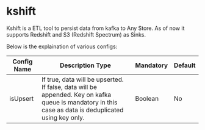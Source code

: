# kshift

Kshift is a ETL tool to persist data from kafka to Any Store. As of now it supports Redshift and S3 (Redshift Spectrum) as Sinks.

Below is the explaination of various configs:

| Config Name	| Description	Type	| Mandatory |	Default|
|---|----|---|--|
isUpsert	| If true, data will be upserted. If false, data will be appended. Key on kafka queue is mandatory in this case as data is deduplicated using key only.	| Boolean	| No	| false 

